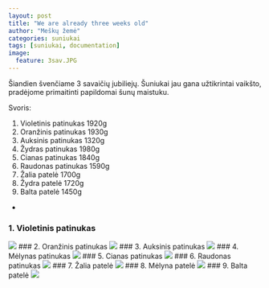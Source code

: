 ```yaml
---
layout: post
title: "We are already three weeks old"
author: "Meškų žemė"
categories: suniukai
tags: [suniukai, documentation]
image:
  feature: 3sav.JPG
---
```


Šiandien švenčiame 3 savaičių jubiliejų. Šuniukai jau gana užtikrintai vaikšto, pradėjome primaitinti papildomai šunų maistuku.

Svoris:
1. Violetinis patinukas 1920g
1. Oranžinis patinukas 1930g
1. Auksinis patinukas 1320g
1. Žydras patinukas 1980g
1. Cianas patinukas 1840g
1. Raudonas patinukas 1590g
1. Žalia patelė 1700g
1. Žydra patelė 1720g
1. Balta patelė 1450g

-


### 1. Violetinis patinukas
<img src="{{ site.github.url }}/assets/img/violetboy3w.jpg">
### 2. Oranžinis patinukas
<img src="{{ site.github.url }}/assets/img/orangeboy3w.jpg">
### 3. Auksinis patinukas
<img src="{{ site.github.url }}/assets/img/goldenboy3w.jpg">
### 4. Mėlynas patinukas
<img src="{{ site.github.url }}/assets/img/blueboy3w.jpg">
### 5. Cianas patinukas
<img src="{{ site.github.url }}/assets/img/cyanboy3w.jpg">
### 6. Raudonas patinukas
<img src="{{ site.github.url }}/assets/img/redboy3w.jpg">
### 7. Žalia patelė
<img src="{{ site.github.url }}/assets/img/greengirl3w.jpg">
### 8. Mėlyna patelė
<img src="{{ site.github.url }}/assets/img/bluegirl3w.jpg">
### 9. Balta patelė
<img src="{{ site.github.url }}/assets/img/whitegirl3w.jpg">
